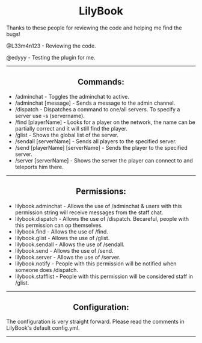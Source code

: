 <center> 

# LilyBook

</center>

Thanks to these people for reviewing the code and helping me find the bugs!

@L33m4n123 - Reviewing the code.

@edyyy - Testing the plugin for me.

----------

<center>

## Commands:

</center>

 - /adminchat - Toggles the adminchat to active.
 - /adminchat [message] - Sends a message to the admin channel.
 - /dispatch - Dispatches a command to one/all servers. To specify a server use -s (servername).
 - /find [playerName] - Looks for a player on the network, the name can be partially correct and it will still find the player.
 - /glist - Shows the global list of the server.
 - /sendall [serverName] - Sends all players to the specified server.
 - /send [playerName] [serverName] - Sends the player to the specified server.
 - /server [serverName] - Shows the server the player can connect to and teleports him there.

 ----------

<center>
 
## Permissions:

</center>

 - lilybook.adminchat - Allows the use of /adminchat & users with this permission string will receive messages from the staff chat.
 - lilybook.dispatch - Allows the use of /dispatch. Becareful, people with this permission can op themselves.
 - lilybook.find - Allows the use of /find.
 - lilybook.glist - Allows the use of /glist.
 - lilybook.sendall - Allows the use of /sendall.
 - lilybook.send - Allows the use of /send.
 - lilybook.server - Allows the use of /server.
 - lilybook.notify - People with this permission will be notified when someone does /dispatch.
 - lilybook.stafflist - People with this permission will be considered staff in /glist.

----------

<center>

## Configuration:

</center>

The configuration is very straight forward.
Please read the comments in LilyBook's default config.yml.

----------